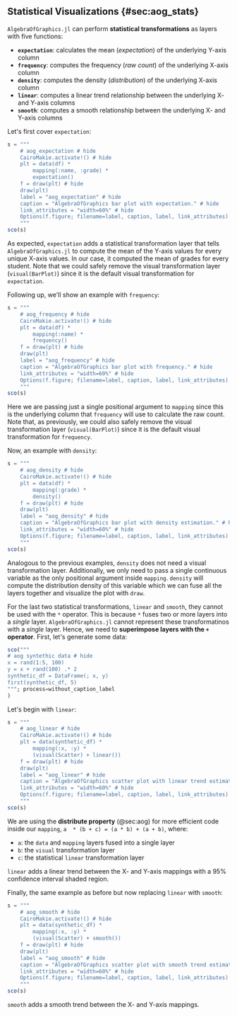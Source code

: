## Statistical Visualizations {#sec:aog_stats}

`AlgebraOfGraphics.jl` can perform **statistical transformations** as layers with five functions:

- **`expectation`**: calculates the mean (_expectation_) of the underlying Y-axis column
- **`frequency`**: computes the frequency (_raw count_) of the underlying X-axis column
- **`density`**: computes the density (_distribution_) of the underlying X-axis column
- **`linear`**: computes a linear trend relationship between the underlying X- and Y-axis columns
- **`smooth`**: computes a smooth relationship between the underlying X- and Y-axis columns

Let's first cover `expectation`:

```jl
s = """
    # aog_expectation # hide
    CairoMakie.activate!() # hide
    plt = data(df) *
        mapping(:name, :grade) *
        expectation()
    f = draw(plt) # hide
    draw(plt)
    label = "aog_expectation" # hide
    caption = "AlgebraOfGraphics bar plot with expectation." # hide
    link_attributes = "width=60%" # hide
    Options(f.figure; filename=label, caption, label, link_attributes) # hide
    """
sco(s)
```

As expected, `expectation` adds a statistical transformation layer that tells `AlgebraOfGraphics.jl` to compute the mean of the Y-axis values for every unique X-axis values.
In our case, it computed the mean of grades for every student.
Note that we could safely remove the visual transformation layer (`visual(BarPlot)`) since it is the default visual transformation for `expectation`.

Following up, we'll show an example with `frequency`:

```jl
s = """
    # aog_frequency # hide
    CairoMakie.activate!() # hide
    plt = data(df) *
        mapping(:name) *
        frequency()
    f = draw(plt) # hide
    draw(plt)
    label = "aog_frequency" # hide
    caption = "AlgebraOfGraphics bar plot with frequency." # hide
    link_attributes = "width=60%" # hide
    Options(f.figure; filename=label, caption, label, link_attributes) # hide
    """
sco(s)
```

Here we are passing just a single positional argument to `mapping` since this is the underlying column that `frequency` will use to calculate the raw count.
Note that, as previously, we could also safely remove the visual transformation layer (`visual(BarPlot)`) since it is the default visual transformation for `frequency`.

Now, an example with `density`:

```jl
s = """
    # aog_density # hide
    CairoMakie.activate!() # hide
    plt = data(df) *
        mapping(:grade) *
        density()
    f = draw(plt) # hide
    draw(plt)
    label = "aog_density" # hide
    caption = "AlgebraOfGraphics bar plot with density estimation." # hide
    link_attributes = "width=60%" # hide
    Options(f.figure; filename=label, caption, label, link_attributes) # hide
    """
sco(s)
```

Analogous to the previous examples, `density` does not need a visual transformation layer.
Additionally, we only need to pass a single continuous variable as the only positional argument inside `mapping`.
`density` will compute the distribution density of this variable which we can fuse all the layers together and visualize the plot with `draw`.

For the last two statistical transformations, `linear` and `smooth`, they cannot be used with the `*` operator.
This is because `*` fuses two or more layers into a _single_ layer.
`AlgebraOfGraphics.jl` cannot represent these transformatinos with a _single_ layer.
Hence, we need to **superimpose layers with the `+` operator**.
First, let's generate some data:

```jl
sco("""
# aog syntethic data # hide
x = rand(1:5, 100)
y = x + rand(100) .* 2
synthetic_df = DataFrame(; x, y)
first(synthetic_df, 5)
"""; process=without_caption_label
)
```

Let's begin with `linear`:

```jl
s = """
    # aog_linear # hide
    CairoMakie.activate!() # hide
    plt = data(synthetic_df) *
        mapping(:x, :y) *
        (visual(Scatter) + linear())
    f = draw(plt) # hide
    draw(plt)
    label = "aog_linear" # hide
    caption = "AlgebraOfGraphics scatter plot with linear trend estimation." # hide
    link_attributes = "width=60%" # hide
    Options(f.figure; filename=label, caption, label, link_attributes) # hide
    """
sco(s)
```

We are using the **distribute property** (@sec:aog) for more efficient code inside our `mapping`,
`a  * (b + c) = (a * b) + (a + b)`,
where:

- `a`: the `data` and `mapping` layers fused into a single layer
- `b`: the `visual` transformation layer
- `c`: the statistical `linear` transformation layer

`linear` adds a linear trend between the X- and Y-axis mappings with a 95% confidence interval shaded region.

Finally, the same example as before but now replacing `linear` with `smooth`:

```jl
s = """
    # aog_smooth # hide
    CairoMakie.activate!() # hide
    plt = data(synthetic_df) *
        mapping(:x, :y) *
        (visual(Scatter) + smooth())
    f = draw(plt) # hide
    draw(plt)
    label = "aog_smooth" # hide
    caption = "AlgebraOfGraphics scatter plot with smooth trend estimation." # hide
    link_attributes = "width=60%" # hide
    Options(f.figure; filename=label, caption, label, link_attributes) # hide
    """
sco(s)
```

`smooth` adds a smooth trend between the X- and Y-axis mappings.
